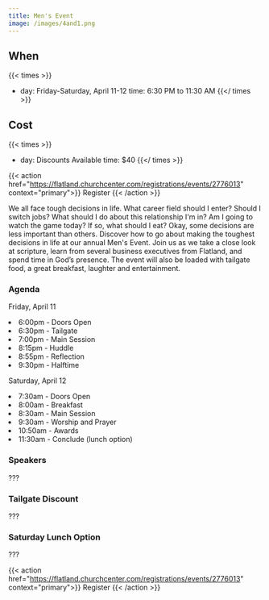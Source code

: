 ```yaml
---
title: Men's Event
image: /images/4and1.png
---
```


## When

{{< times >}}
- day: Friday-Saturday, April 11-12
  time: 6:30 PM to 11:30 AM
{{</ times >}}
  
## Cost

{{< times >}}
- day: Discounts Available
  time: $40
{{</ times >}}
  
{{< action href="https://flatland.churchcenter.com/registrations/events/2776013" context="primary">}}
Register
{{< /action >}}

We all face tough decisions in life. What career field should I enter? Should I switch jobs? What should I do about this relationship I'm in? Am I going to watch the game today? If so, what should I eat? Okay, some decisions are less important than others. Discover how to go about making the toughest decisions in life at our annual Men's Event. Join us as we take a close look at scripture, learn from several business executives from Flatland, and spend time in God’s presence. The event will also be loaded with tailgate food, a great breakfast, laughter and entertainment.

### Agenda

Friday, April 11
<li>6:00pm - Doors Open
<li>6:30pm - Tailgate
<li>7:00pm - Main Session
<li>8:15pm - Huddle
<li>8:55pm - Reflection
<li>9:30pm - Halftime</li></li>

Saturday, April 12
<li>7:30am - Doors Open
<li>8:00am - Breakfast
<li>8:30am - Main Session
<li>9:30am - Worship and Prayer
<li>10:50am - Awards
<li>11:30am - Conclude (lunch option)</li>

### Speakers

???

### Tailgate Discount

???

### Saturday Lunch Option

???

{{< action href="https://flatland.churchcenter.com/registrations/events/2776013" context="primary">}}
Register
{{< /action >}}

